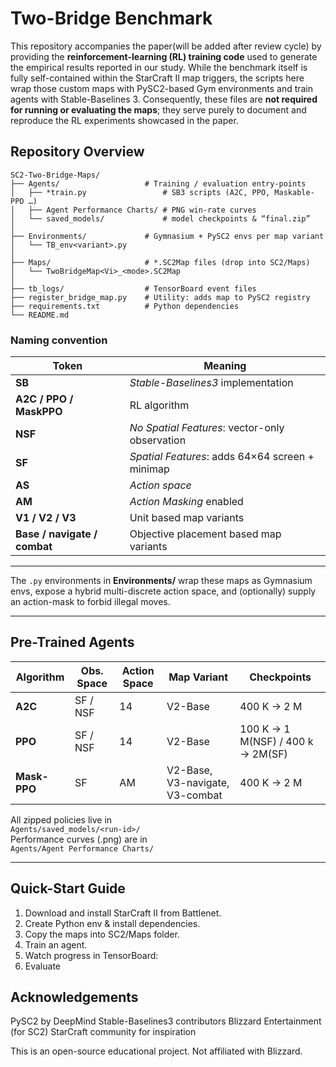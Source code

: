 # Two-Bridge Benchmark
This repository accompanies the paper(will be added after review cycle) by providing the **reinforcement-learning (RL) training code** used to generate the empirical results reported in our study. While the benchmark itself is fully self-contained within the StarCraft II map triggers, the scripts here wrap those custom maps with PySC2-based Gym environments and train agents with Stable-Baselines 3. Consequently, these files are **not required for running or evaluating the maps**; they serve purely to document and reproduce the RL experiments showcased in the paper.

## Repository Overview

```
SC2-Two-Bridge-Maps/
├── Agents/                   # Training / evaluation entry-points
│   ├── *train.py                 # SB3 scripts (A2C, PPO, Maskable-PPO …)
│   ├── Agent Performance Charts/ # PNG win-rate curves
│   └── saved_models/             # model checkpoints & “final.zip”
│
├── Environments/             # Gymnasium + PySC2 envs per map variant
│   └── TB_env<variant>.py
│
├── Maps/                     # *.SC2Map files (drop into SC2/Maps)
│   └── TwoBridgeMap<Vi>_<mode>.SC2Map
│
├── tb_logs/                  # TensorBoard event files
├── register_bridge_map.py    # Utility: adds map to PySC2 registry
├── requirements.txt          # Python dependencies 
└── README.md
```

### Naming convention

| Token | Meaning |
|-------|---------|
| **SB**        | _Stable-Baselines3_ implementation |
| **A2C / PPO / MaskPPO** | RL algorithm |
| **NSF**       | _No Spatial Features_: vector-only observation |
| **SF**        | _Spatial Features_: adds 64×64 screen + minimap |
| **AS**        | _Action space_ |
| **AM**        | _Action Masking_ enabled |
| **V1 / V2 / V3** | Unit based map variants |
| **Base / navigate / combat** | Objective placement based map variants |

---

The `.py` environments in **Environments/** wrap these maps as Gymnasium envs, expose a hybrid multi-discrete action space, and (optionally) supply an action-mask to forbid illegal moves.

---

## Pre-Trained Agents

| Algorithm | Obs. Space | Action Space | Map Variant | Checkpoints |
|-----------|------------|-------------|-------------|-------------|
| **A2C**   | SF / NSF   | 14       | V2-Base | 400 K → 2 M |
| **PPO**   | SF / NSF   | 14       | V2-Base | 100 K → 1 M(NSF) / 400 k → 2M(SF)|
| **Mask-PPO** | SF      | AM       | V2-Base, V3-navigate, V3-combat | 400 K → 2 M |

All zipped policies live in  
`Agents/saved_models/<run-id>/`  
Performance curves (.png) are in  
`Agents/Agent Performance Charts/`

---

## Quick-Start Guide

1. Download and install StarCraft II from Battlenet.
2. Create Python env & install dependencies.
3. Copy the maps into SC2/Maps folder.
4. Train an agent.
5. Watch progress in TensorBoard:
6. Evaluate

## Acknowledgements
PySC2 by DeepMind
Stable-Baselines3 contributors
Blizzard Entertainment (for SC2)
StarCraft community for inspiration

This is an open-source educational project. Not affiliated with Blizzard.